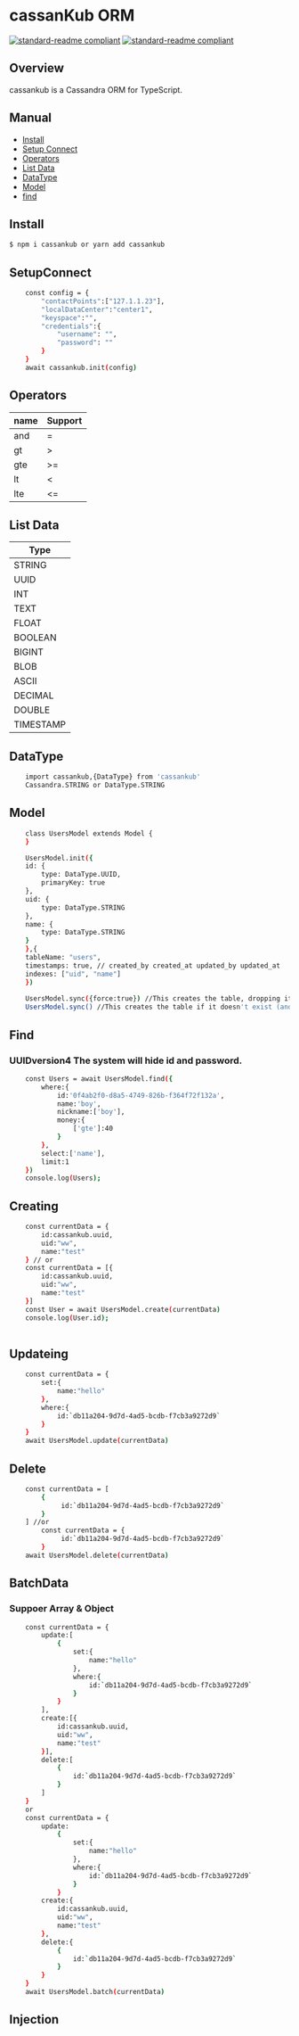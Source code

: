 # cassanKub ORM
[![standard-readme compliant](https://img.shields.io/badge/cassanKub-blue)](https://github.com/ez-kraivit/cassanKub) 
[![standard-readme compliant](https://img.shields.io/badge/cassandra-1000-rad)](https://github.com/ez-kraivit/cassanKub)

## Overview
cassankub is a Cassandra ORM for TypeScript.

## Manual

- [Install](#Install)
- [Setup Connect](#SetupConnect)
- [Operators](#Operators)
- [List Data](#ListData)
- [DataType](#DataType)
- [Model](#Model)
- [find](#find)


## Install
```sh
$ npm i cassankub or yarn add cassankub
```

## SetupConnect
```sh
    const config = {
        "contactPoints":["127.1.1.23"],
        "localDataCenter":"center1",
        "keyspace":"",
        "credentials":{
            "username": "",
            "password": ""
        }
    }
    await cassankub.init(config) 
```

## Operators
|name | Support |
|------------ | ------------ |
|and   |  =  |
|gt    |  >  |
|gte   |  >= |
|lt    |  <  |
|lte   |  <= |


## List Data
| Type
|------------- |
| STRING |
| UUID |
| INT |
| TEXT |
| FLOAT |
| BOOLEAN |
| BIGINT |
| BLOB |
| ASCII |
| DECIMAL |
| DOUBLE |
| TIMESTAMP |
 
## DataType
```sh
    import cassankub,{DataType} from 'cassankub'
    Cassandra.STRING or DataType.STRING
```

## Model
```sh
    class UsersModel extends Model { 
    }

    UsersModel.init({
    id: {
        type: DataType.UUID,
        primaryKey: true
    },
    uid: {
        type: DataType.STRING
    },
    name: {
        type: DataType.STRING
    }
    },{
    tableName: "users",
    timestamps: true, // created_by created_at updated_by updated_at
    indexes: ["uid", "name"]
    })
    
    UsersModel.sync({force:true}) //This creates the table, dropping it first if it already existed
    UsersModel.sync() //This creates the table if it doesn't exist (and does nothing if it already exists)
```

## Find 
### UUIDversion4 The system will hide id and password.
```sh
    const Users = await UsersModel.find({
        where:{
            id:'0f4ab2f0-d8a5-4749-826b-f364f72f132a', 
            name:'boy',
            nickname:['boy'],
            money:{
                ['gte']:40
            }
        },
        select:['name'],
        limit:1
    })
    console.log(Users);
```

## Creating 
```sh
    const currentData = {   
        id:cassankub.uuid,
        uid:"ww",
        name:"test"
    } // or
    const currentData = [{   
        id:cassankub.uuid,
        uid:"ww",
        name:"test"
    }]
    const User = await UsersModel.create(currentData)  
    console.log(User.id);
      
```

## Updateing
```sh
    const currentData = {   
        set:{
            name:"hello"
        },
        where:{
            id:`db11a204-9d7d-4ad5-bcdb-f7cb3a9272d9`
        }
    }
    await UsersModel.update(currentData)
```

## Delete
```sh
    const currentData = [
        {
             id:`db11a204-9d7d-4ad5-bcdb-f7cb3a9272d9`
        }
    ] //or
        const currentData = {
             id:`db11a204-9d7d-4ad5-bcdb-f7cb3a9272d9`
        }
    await UsersModel.delete(currentData)  

```

## BatchData 
### Suppoer Array & Object
```sh
    const currentData = {   
        update:[
            {
                set:{
                    name:"hello"
                },
                where:{
                    id:`db11a204-9d7d-4ad5-bcdb-f7cb3a9272d9`
                }
            }
        ],
        create:[{   
            id:cassankub.uuid,
            uid:"ww",
            name:"test"
        }],
        delete:[
            {
                id:`db11a204-9d7d-4ad5-bcdb-f7cb3a9272d9`
            }
        ]
    }
    or
    const currentData = {   
        update:
            {
                set:{
                    name:"hello"
                },
                where:{
                    id:`db11a204-9d7d-4ad5-bcdb-f7cb3a9272d9`
                }
            }
        create:{   
            id:cassankub.uuid,
            uid:"ww",
            name:"test"
        },
        delete:{
            {
                id:`db11a204-9d7d-4ad5-bcdb-f7cb3a9272d9`
            }
        }
    }
    await UsersModel.batch(currentData)
```


## Injection